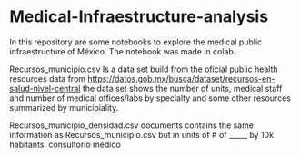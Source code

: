 # Medical-Infraestructure-analysis
In this repository are some notebooks to explore the medical public infraestructure of México. The notebook was made in colab.

Recursos_municipio.csv Is a data set build from the oficial public health resources data from https://datos.gob.mx/busca/dataset/recursos-en-salud-nivel-central  the data set shows the number of units, medical staff and number of medical offices/labs by specialty and some other resources summarized by municipiality. 

Recursos_municipio_densidad.csv documents contains the same information as Recursos_municipio.csv but in units of # of _____ by 10k habitants.
consultorio médico
